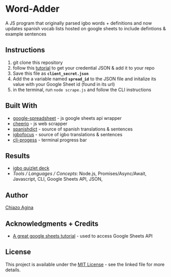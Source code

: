 # Word-Adder
A JS program that originally parsed igbo words + definitions and now updates spanish vocab lists hosted on google sheets to include defintions & example sentences

## Instructions
1. git clone this repository
2. follow this [tutorial](https://www.fastcomet.com/tutorials/nodejs/google-spreadsheet-package) to get your credential JSON & add it to your repo
3. Save this file as **`client_secret.json`**
4. Add the a variable named **`spread_id`** to the JSON file and initalize its value with your Google Sheet id (found in its url)
5. in the terminal, run `node scrape.js` and follow the CLI instructions

## Built With
* [google-spreadsheet](https://www.npmjs.com/package/google-spreadsheet) - js google sheets api wrapper
* [cheerio](http://cheerio.js.org/) - js web scrapper
* [spanishdict](https://www.spanishdict.com/) - source of spanish translations & sentences
* [igbofocus](http://www.igbofocus.co.uk/Igbo-Language/Learn-Some-Every-Day-Igbo-Word/learn-some-every-day-igbo-words.html) - source of igbo translations & sentences
* [cli-progess](https://www.npmjs.com/package/cli-progress) - terminal progress bar

## Results
* [igbo quizlet deck](https://quizlet.com/_6j7wyw)
* _Tools / Languages / Concepts_: Node.js, Promises/Async/Await, Javascript, CLI, Google Sheets API, JSON, 

## Author
[Chiazo Agina](https://chiazo.github.io)

## Acknowledgments + Credits
* [A great google sheets tutorial](https://www.fastcomet.com/tutorials/nodejs/google-spreadsheet-package)  - used to access Google Sheets API

## License

This project is available under the [MIT License](LICENSE.md) - see the linked file for more details.